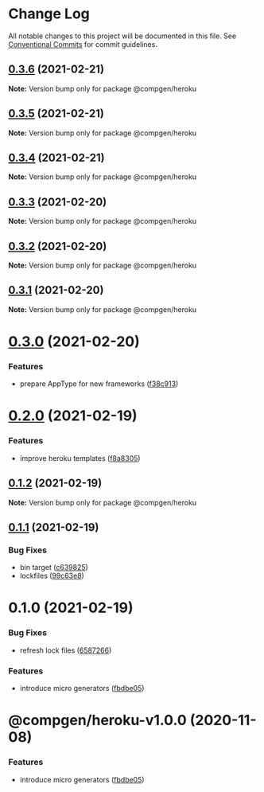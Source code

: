# Change Log

All notable changes to this project will be documented in this file.
See [Conventional Commits](https://conventionalcommits.org) for commit guidelines.

## [0.3.6](https://github.com/developer239/compgen/compare/@compgen/heroku@0.3.5...@compgen/heroku@0.3.6) (2021-02-21)

**Note:** Version bump only for package @compgen/heroku





## [0.3.5](https://github.com/developer239/compgen/compare/@compgen/heroku@0.3.4...@compgen/heroku@0.3.5) (2021-02-21)

**Note:** Version bump only for package @compgen/heroku





## [0.3.4](https://github.com/developer239/compgen/compare/@compgen/heroku@0.3.3...@compgen/heroku@0.3.4) (2021-02-21)

**Note:** Version bump only for package @compgen/heroku





## [0.3.3](https://github.com/developer239/compgen/compare/@compgen/heroku@0.3.2...@compgen/heroku@0.3.3) (2021-02-20)

**Note:** Version bump only for package @compgen/heroku





## [0.3.2](https://github.com/developer239/compgen/compare/@compgen/heroku@0.3.1...@compgen/heroku@0.3.2) (2021-02-20)

**Note:** Version bump only for package @compgen/heroku





## [0.3.1](https://github.com/developer239/compgen/compare/@compgen/heroku@0.3.0...@compgen/heroku@0.3.1) (2021-02-20)

**Note:** Version bump only for package @compgen/heroku





# [0.3.0](https://github.com/developer239/compgen/compare/@compgen/heroku@0.2.0...@compgen/heroku@0.3.0) (2021-02-20)


### Features

* prepare AppType for new frameworks ([f38c913](https://github.com/developer239/compgen/commit/f38c913f37d6e353648acab3393ac9678c245c30))





# [0.2.0](https://github.com/developer239/compgen/compare/@compgen/heroku@0.1.2...@compgen/heroku@0.2.0) (2021-02-19)


### Features

* improve heroku templates ([f8a8305](https://github.com/developer239/compgen/commit/f8a8305d029ed4562e7cf3878ef3d1b1285c42d7))





## [0.1.2](https://github.com/developer239/compgen/compare/@compgen/heroku@0.1.1...@compgen/heroku@0.1.2) (2021-02-19)

**Note:** Version bump only for package @compgen/heroku





## [0.1.1](https://github.com/developer239/compgen/compare/@compgen/heroku@0.1.0...@compgen/heroku@0.1.1) (2021-02-19)


### Bug Fixes

* bin target ([c639825](https://github.com/developer239/compgen/commit/c639825f9c5c430880d33deeb648c9a087102fae))
* lockfiles ([99c63e8](https://github.com/developer239/compgen/commit/99c63e8f7192b2a8262f74e6f0fbd6943ebc1eb4))





# 0.1.0 (2021-02-19)


### Bug Fixes

* refresh lock files ([6587266](https://github.com/developer239/compgen/commit/658726677f8e29849ac47411a84a5569008fa3e0))


### Features

* introduce micro generators ([fbdbe05](https://github.com/developer239/compgen/commit/fbdbe0523b9f3187c4f8d08248eeb8a679650afd))





# @compgen/heroku-v1.0.0 (2020-11-08)


### Features

* introduce micro generators ([fbdbe05](https://github.com/developer239/compgen/commit/fbdbe0523b9f3187c4f8d08248eeb8a679650afd))
